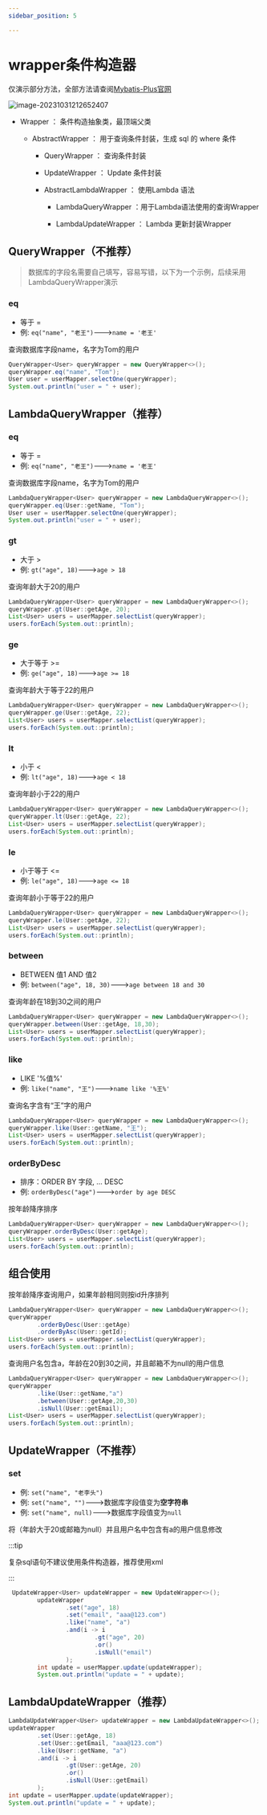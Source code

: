 ```yaml
---
sidebar_position: 5

---
```


# wrapper条件构造器

仅演示部分方法，全部方法请查阅[Mybatis-Plus官网](https://baomidou.com/pages/10c804/#abstractwrapper)

![image-20231031212652407](https://cdn.jsdelivr.net/gh/studio-hu/drawingBed/img/202310312126448.png)

- Wrapper ： 条件构造抽象类，最顶端父类

  - AbstractWrapper ： 用于查询条件封装，生成 sql 的 where 条件

    - QueryWrapper ： 查询条件封装

    - UpdateWrapper ： Update 条件封装

    - AbstractLambdaWrapper ： 使用Lambda 语法

      - LambdaQueryWrapper ：用于Lambda语法使用的查询Wrapper

      - LambdaUpdateWrapper ： Lambda 更新封装Wrapper

## QueryWrapper（不推荐）

> 数据库的字段名需要自己填写，容易写错，以下为一个示例，后续采用LambdaQueryWrapper演示

### eq

- 等于 =
- 例: `eq("name", "老王")`--->`name = '老王'`

查询数据库字段name，名字为Tom的用户

```java
QueryWrapper<User> queryWrapper = new QueryWrapper<>();
queryWrapper.eq("name", "Tom");
User user = userMapper.selectOne(queryWrapper);
System.out.println("user = " + user);
```

## LambdaQueryWrapper（推荐）

### eq

- 等于 =
- 例: `eq("name", "老王")`--->`name = '老王'`

查询数据库字段name，名字为Tom的用户

```java
LambdaQueryWrapper<User> queryWrapper = new LambdaQueryWrapper<>();
queryWrapper.eq(User::getName, "Tom");
User user = userMapper.selectOne(queryWrapper);
System.out.println("user = " + user);
```

### gt

- 大于 >
- 例: `gt("age", 18)`--->`age > 18`

查询年龄大于20的用户

```java
LambdaQueryWrapper<User> queryWrapper = new LambdaQueryWrapper<>();
queryWrapper.gt(User::getAge, 20);
List<User> users = userMapper.selectList(queryWrapper);
users.forEach(System.out::println);
```

### ge

- 大于等于 >=
- 例: `ge("age", 18)`--->`age >= 18`

查询年龄大于等于22的用户

```java
LambdaQueryWrapper<User> queryWrapper = new LambdaQueryWrapper<>();
queryWrapper.ge(User::getAge, 22);
List<User> users = userMapper.selectList(queryWrapper);
users.forEach(System.out::println);
```

### lt

- 小于 <
- 例: `lt("age", 18)`--->`age < 18`

查询年龄小于22的用户

```java
LambdaQueryWrapper<User> queryWrapper = new LambdaQueryWrapper<>();
queryWrapper.lt(User::getAge, 22);
List<User> users = userMapper.selectList(queryWrapper);
users.forEach(System.out::println);
```

### le

- 小于等于 <=
- 例: `le("age", 18)`--->`age <= 18`

查询年龄小于等于22的用户

```java
LambdaQueryWrapper<User> queryWrapper = new LambdaQueryWrapper<>();
queryWrapper.le(User::getAge, 22);
List<User> users = userMapper.selectList(queryWrapper);
users.forEach(System.out::println);
```

### between

- BETWEEN 值1 AND 值2
- 例: `between("age", 18, 30)`--->`age between 18 and 30`

查询年龄在18到30之间的用户

```java
LambdaQueryWrapper<User> queryWrapper = new LambdaQueryWrapper<>();
queryWrapper.between(User::getAge, 18,30);
List<User> users = userMapper.selectList(queryWrapper);
users.forEach(System.out::println);
```

### like

- LIKE '%值%'
- 例: `like("name", "王")`--->`name like '%王%'`

查询名字含有“王”字的用户

```java
LambdaQueryWrapper<User> queryWrapper = new LambdaQueryWrapper<>();
queryWrapper.like(User::getName, "王");
List<User> users = userMapper.selectList(queryWrapper);
users.forEach(System.out::println);
```

### orderByDesc

- 排序：ORDER BY 字段, ... DESC
- 例: `orderByDesc("age")`--->`order by age DESC`

按年龄降序排序

```java
LambdaQueryWrapper<User> queryWrapper = new LambdaQueryWrapper<>();
queryWrapper.orderByDesc(User::getAge);
List<User> users = userMapper.selectList(queryWrapper);
users.forEach(System.out::println);
```

## 组合使用

按年龄降序查询用户，如果年龄相同则按id升序排列

```java
LambdaQueryWrapper<User> queryWrapper = new LambdaQueryWrapper<>();
queryWrapper
        .orderByDesc(User::getAge)
        .orderByAsc(User::getId);
List<User> users = userMapper.selectList(queryWrapper);
users.forEach(System.out::println);
```

查询用户名包含a，年龄在20到30之间，并且邮箱不为null的用户信息

```java
LambdaQueryWrapper<User> queryWrapper = new LambdaQueryWrapper<>();
queryWrapper
        .like(User::getName,"a")
        .between(User::getAge,20,30)
        .isNull(User::getEmail);
List<User> users = userMapper.selectList(queryWrapper);
users.forEach(System.out::println);
```



## UpdateWrapper（不推荐）

###  set

- 例: `set("name", "老李头")`
- 例: `set("name", "")`--->数据库字段值变为**空字符串**
- 例: `set("name", null)`--->数据库字段值变为`null`

将（年龄大于20或邮箱为null）并且用户名中包含有a的用户信息修改

:::tip

复杂sql语句不建议使用条件构造器，推荐使用xml

:::

```java
 UpdateWrapper<User> updateWrapper = new UpdateWrapper<>();
        updateWrapper
                .set("age", 18)
                .set("email", "aaa@123.com")
                .like("name", "a")
                .and(i -> i
                        .gt("age", 20)
                        .or()
                        .isNull("email")
                );
        int update = userMapper.update(updateWrapper);
        System.out.println("update = " + update);
```

## LambdaUpdateWrapper（推荐）

```java
LambdaUpdateWrapper<User> updateWrapper = new LambdaUpdateWrapper<>();
updateWrapper
        .set(User::getAge, 18)
        .set(User::getEmail, "aaa@123.com")
        .like(User::getName, "a")
        .and(i -> i
                .gt(User::getAge, 20)
                .or()
                .isNull(User::getEmail)
        );
int update = userMapper.update(updateWrapper);
System.out.println("update = " + update);
```

